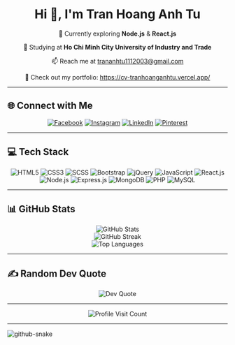 <h1 align="center">Hi 👋, I'm Tran Hoang Anh Tu</h1>
<p align="center">🌱 Currently exploring <strong>Node.js</strong> & <strong>React.js</strong></p>
<p align="center">🔭 Studying at <strong>Ho Chi Minh City University of Industry and Trade</strong></p>
<p align="center">📫 Reach me at <a href="mailto:trananhtu1112003@gmail.com">trananhtu1112003@gmail.com</a></p>
<p align="center">💼 Check out my portfolio: <a href="https://cv-tranhoanganhtu.vercel.app/">https://cv-tranhoanganhtu.vercel.app/</a></p>

---

## 🌐 Connect with Me
<div align="center">
  <a href="https://facebook.com/trhgatu"><img src="https://img.shields.io/badge/Facebook-%231877F2.svg?style=for-the-badge&logo=Facebook&logoColor=white" alt="Facebook"/></a>
  <a href="https://instagram.com/th_atu"><img src="https://img.shields.io/badge/Instagram-%23E4405F.svg?style=for-the-badge&logo=Instagram&logoColor=white" alt="Instagram"/></a>
  <a href="https://linkedin.com/in/tranhoanganhtu"><img src="https://img.shields.io/badge/LinkedIn-%230077B5.svg?style=for-the-badge&logo=linkedin&logoColor=white" alt="LinkedIn"/></a>
  <a href="https://pinterest.com/trhgatu"><img src="https://img.shields.io/badge/Pinterest-%23E60023.svg?style=for-the-badge&logo=Pinterest&logoColor=white" alt="Pinterest"/></a>
</div>

---

## 💻 Tech Stack
<div align="center">
  <img src="https://img.shields.io/badge/HTML5-%23E34F26.svg?style=for-the-badge&logo=html5&logoColor=white" alt="HTML5"/>
  <img src="https://img.shields.io/badge/CSS3-%231572B6.svg?style=for-the-badge&logo=css3&logoColor=white" alt="CSS3"/>
  <img src="https://img.shields.io/badge/SCSS-%23CC6699.svg?style=for-the-badge&logo=sass&logoColor=white" alt="SCSS"/>
  <img src="https://img.shields.io/badge/Bootstrap-%238511FA.svg?style=for-the-badge&logo=bootstrap&logoColor=white" alt="Bootstrap"/>
  <img src="https://img.shields.io/badge/jQuery-%230769AD.svg?style=for-the-badge&logo=jquery&logoColor=white" alt="jQuery"/>
  <img src="https://img.shields.io/badge/JavaScript-%23323330.svg?style=for-the-badge&logo=javascript&logoColor=%23F7DF1E" alt="JavaScript"/>
  <img src="https://img.shields.io/badge/React.js-%2361DAFB?style=for-the-badge&logo=react&logoColor=white" alt="React.js"/>
  <img src="https://img.shields.io/badge/Node.js-%236DA55F?style=for-the-badge&logo=node.js&logoColor=white" alt="Node.js"/>
  <img src="https://img.shields.io/badge/Express.js-%23404d59.svg?style=for-the-badge&logo=express&logoColor=%2361DAFB" alt="Express.js"/>
  <img src="https://img.shields.io/badge/MongoDB-%234ea94b.svg?style=for-the-badge&logo=mongodb&logoColor=white" alt="MongoDB"/>
  <img src="https://img.shields.io/badge/PHP-%23777BB4.svg?style=for-the-badge&logo=php&logoColor=white" alt="PHP"/>
  <img src="https://img.shields.io/badge/MySQL-%234479A1.svg?style=for-the-badge&logo=mysql&logoColor=white" alt="MySQL"/>
</div>

---

## 📊 GitHub Stats
<div align="center">
  <img src="https://github-readme-stats.vercel.app/api?username=trhgatu&theme=dark&hide_border=false&include_all_commits=true&count_private=true" alt="GitHub Stats"/>
  <br/>
  <img src="https://github-readme-streak-stats.herokuapp.com/?user=trhgatu&theme=dark&hide_border=false" alt="GitHub Streak"/>
  <br/>
  <img src="https://github-readme-stats.vercel.app/api/top-langs/?username=trhgatu&theme=dark&hide_border=false&include_all_commits=true&count_private=true&layout=compact" alt="Top Languages"/>
</div>

---

## ✍️ Random Dev Quote
<div align="center">
  <img src="https://quotes-github-readme.vercel.app/api?type=vertical&theme=tokyonight" alt="Dev Quote"/>
</div>

---

<div align="center">
  <img src="https://visitcount.itsvg.in/api?id=trhgatu&icon=5&color=13" alt="Profile Visit Count"/>
</div>

---
<picture>
  <source media="(prefers-color-scheme: dark)" srcset="github-snake-dark.svg" />
  <source media="(prefers-color-scheme: light)" srcset="github-snake.svg" />
  <img alt="github-snake" src="github-snake.svg" />
</picture>
